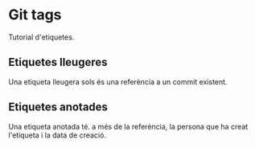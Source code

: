 # Git tags
Tutorial d'etiquetes.

## Etiquetes lleugeres
Una etiqueta lleugera sols és una referència a un commit existent.

## Etiquetes anotades
Una etiqueta anotada té. a més de la referència, la persona que ha creat l'etiqueta i la data de creació.
